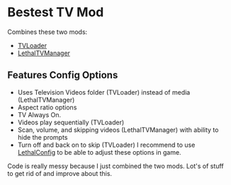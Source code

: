 # Bestest TV Mod
Combines these two mods: 
- [TVLoader](https://thunderstore.io/c/lethal-company/p/Rattenbonkers/TVLoader/)
- [LethalTVManager](https://thunderstore.io/c/lethal-company/p/Bushwacc/LethalTVManager/)
## Features Config Options
- Uses Television Videos folder (TVLoader) instead of media (LethalTVManager)
- Aspect ratio options
- TV Always On.
- Videos play sequentially (TVLoader)
- Scan, volume, and skipping videos (LethalTVManager) with ability to hide the prompts
- Turn off and back on to skip (TVLoader)
I recommend to use [LethalConfig](https://thunderstore.io/c/lethal-company/p/AinaVT/LethalConfig/) to be able to adjust these options in game. 

Code is really messy because I just combined the two mods. Lot's of stuff to get rid of and improve about this.
